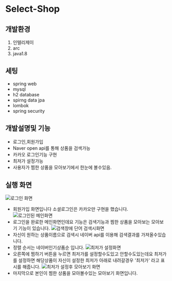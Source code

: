 # Select-Shop


## 개발환경
1. 인텔리제이
2. arc
3. java1.8

## 세팅
- spring web
- mysql
- h2 database
- spirng data jpa
- lombok
- spring security

## 개발설명및 기능
- 로그인,회원가입
- Naver open api를 통해 상품을 검색가능
- 카카오 로그인기능 구현
- 최저가 설정가능
- 사용자가 찜한 상품을 모아보기에서 한눈에 볼수있음.
## 실행 화면
![로그인 화면](https://user-images.githubusercontent.com/80336750/131959343-ab0941f0-14ba-4def-9448-fc76554ad041.PNG)
- 회원가입 화면입니다 소셜로그인은 카카오만 구현을 했습니다.
![로그인된 메인화면](https://user-images.githubusercontent.com/80336750/131959480-ddc22287-f1c6-41a1-9d25-b9527fe1e095.PNG)
- 로그인을 완료한 메인화면인데요 기능은 검색기능과 찜한 상품을 모아보는 모아보기 기능이 있습니다.
![검색창에 단어 검색시화면](https://user-images.githubusercontent.com/80336750/131959605-4d6e0adc-c54b-47b6-9236-6956e81cd06f.PNG)
- 자신이 원하는 상품이름으로 검색시 네이버 api를 이용해 검색결과를 가져올수있습니다.
- 정렬 순서는 네이버인기상품순 입니다.
![최저가 설정화면](https://user-images.githubusercontent.com/80336750/131959852-5c1952c8-541e-4313-8f65-a86830890919.PNG)
- 오른쪽에 찜하기 버튼을 누르면 최저가를 설정할수도있고 안할수도있는데요 최저가를 설정하면 해당상품이 자신이 설정한 최저가 아래로 내려갈경우 '최저가' 라고 표시를 해줍니다.
![최저가 설정후 모아보기 화면](https://user-images.githubusercontent.com/80336750/131960001-bd48cb00-4707-4e94-ba47-9f2e55d19b54.PNG)
- 마지막으로 본인이 찜한 상품을 모아볼수있는 모아보기 화면입니다. 

